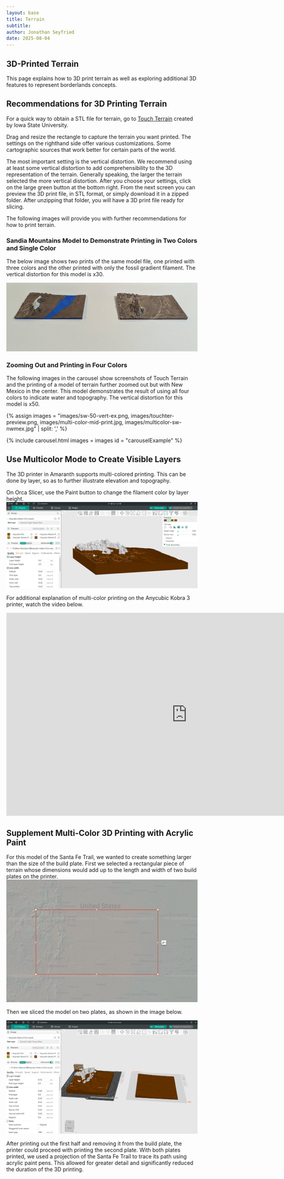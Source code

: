 ```yaml
---
layout: base
title: Terrain
subtitle: 
author: Jonathan Seyfried
date: 2025-08-04
---
```


## 3D-Printed Terrain

This page explains how to 3D print terrain as well as exploring additional 3D features to represent borderlands concepts.

## Recommendations for 3D Printing Terrain

For a quick way to obtain a STL file for terrain, go to [Touch Terrain](https://touchterrain.geol.iastate.edu/main) created by Iowa State University.

Drag and resize the rectangle to capture the terrain you want printed. The settings on the righthand side offer various customizations. Some cartographic sources that work better for certain parts of the world. 

The most important setting is the vertical distortion. We recommend using at least some vertical distortion to add comprehensibility to the 3D representation of the terrain. Generally speaking, the larger the terrain selected the more vertical distortion. After you choose your settings, click on the large green button at the bottom right. From the next screen you can preview the 3D print file, in STL format, or simply download it in a zipped folder. After unzipping that folder, you will have a 3D print file ready for slicing. 

The following images will provide you with further recommendations for how to print terrain.

### Sandia Mountains Model to Demonstrate Printing in Two Colors and Single Color

The below image shows two prints of the same model file, one printed with three colors and the other printed with only the fossil gradient filament. The vertical distortion for this model is x30.

![Printed 3D model of Sandias and valley](images/two-sandia-prints.jpg)

### Zooming Out and Printing in Four Colors

The following images in the carousel show screenshots of Touch Terrain and the printing of a model of terrain further zoomed out but with New Mexico in the center. This model demonstrates the result of using all four colors to indicate water and topography. The vertical distortion for this model is x50. 

{% assign images =
"images/sw-50-vert-ex.png,
images/touchter-preview.png,
images/multi-color-mid-print.jpg,
images/multicolor-sw-nwmex.jpg" | split: ','
%}

{% include carousel.html
images = images
id = "carouselExample"
%}


## Use Multicolor Mode to Create Visible Layers

The 3D printer in Amaranth supports multi-colored printing. This can be done by layer, so as to further illustrate elevation and topography.

On Orca Slicer, use the Paint button to change the filament color by layer height. ![Paint by layer on Orca](images/painting-by-layer.jpg)

For additional explanation of multi-color printing on the Anycubic Kobra 3 printer, watch the video below.

<iframe width="951" height="535" src="https://www.youtube.com/embed/9jy7MEGkdjE" title="This Is The Best Slicer For MultiColor Printing | Orca Slicer Tutorial" frameborder="0" allow="accelerometer; autoplay; clipboard-write; encrypted-media; gyroscope; picture-in-picture; web-share" referrerpolicy="strict-origin-when-cross-origin" allowfullscreen></iframe>

## Supplement Multi-Color 3D Printing with Acrylic Paint

For this model of the Santa Fe Trail, we wanted to create something larger than the size of the build plate. First we selected a rectangular piece of terrain whose dimensions would add up to the length and width of two build plates on the printer. ![Touch terrain screenshot of SF Trail](images/sftrail-touchter-select.png)

Then we sliced the model on two plates, as shown in the image below.

![Santa Fe Trail model in the slicer](images/printing-with-two-plates.png)

After printing out the first half and removing it from the build plate, the printer could proceed with printing the second plate. With both plates printed, we used a projection of the Santa Fe Trail to trace its path using acrylic paint pens. This allowed for greater detail and significantly reduced the duration of the 3D printing.